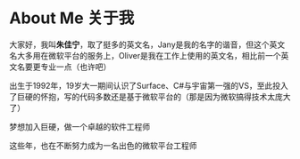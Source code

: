 About Me 关于我
=====

大家好，我叫**朱佳宁**，取了挺多的英文名，Jany是我的名字的谐音，但这个英文名大多用在微软平台的服务上，Oliver是我在工作上使用的英文名，相比前一个英文名要更专业一点（也许吧）

出生于1992年，19岁大一期间认识了Surface、C#与宇宙第一强的VS，至此投入了巨硬的怀抱，写的代码多数还是基于微软平台的（那是因为微软搞得技术太庞大了）

梦想加入巨硬，做一个卓越的软件工程师

这些年，也在不断努力成为一名出色的微软平台工程师
